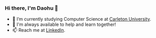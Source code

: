 ### Hi there, I'm Daohu 👋

- 🔭 I’m currently studying Computer Science at [Carleton University](https://carleton.ca/).
- 🤔 I'm always available to help and learn together!
- 📫 Reach me at [LinkedIn](https://www.linkedin.com/in/daohu-wang/).


